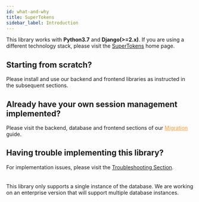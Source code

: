 ```yaml
---
id: what-and-why
title: SuperTokens
sidebar_label: Introduction
---
```


<span class="highlighted-text">This library works with <b>Python3.7</b> and <b>Django(>=2.x)</b>.</span> If you are using a different technology stack, please visit the [SuperTokens](https://supertokens.io#tech-stack) home page.

## Starting from scratch?
Please install and use our <span class="highlighted-text">backend and frontend libraries</span> as instructed in the subsequent sections.


## Already have your own session management implemented?
Please visit the backend, database and frontend sections of our <a href="../migration/backend" style="color: #ff9933">Migration</a> guide. 

## Having trouble implementing this library?
For implementation issues, please visit the <a href="../troubleshooting/troubleshooting">Troubleshooting Section</a>.

<div style="height: 20px"></div>
<div class="specialNote">
This library only supports a single instance of the database. We are working on an enterprise version that will support multiple database instances.
</div>
<div style="height: 20px"></div>